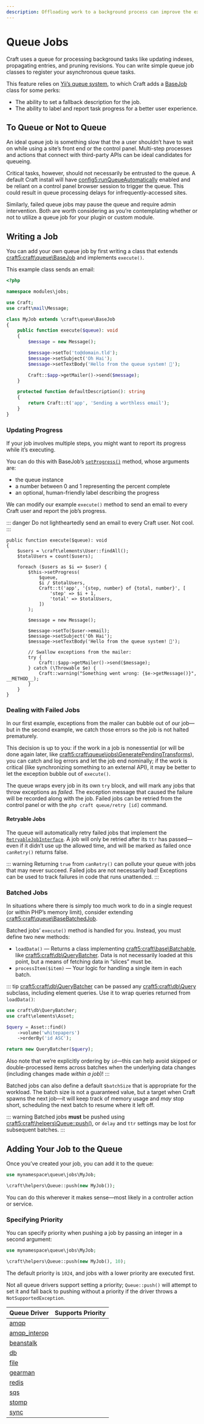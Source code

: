 ```yaml
---
description: Offloading work to a background process can improve the experience and reliability of your plugin’s functionality.
---
```


# Queue Jobs

Craft uses a queue for processing background tasks like updating indexes, propagating entries, and pruning revisions. You can write simple queue job classes to register your asynchronous queue tasks.

This feature relies on [Yii’s queue system](https://www.yiiframework.com/extension/yiisoft/yii2-queue/doc/guide/2.0/en/usage), to which Craft adds a [BaseJob](craft5:craft\queue\BaseJob) class for some perks:

- The ability to set a fallback description for the job.
- The ability to label and report task progress for a better user experience.

## To Queue or Not to Queue

An ideal queue job is something slow that the a user shouldn’t have to wait on while using a site’s front end or the control panel. Multi-step processes and actions that connect with third-party APIs can be ideal candidates for queueing.

Critical tasks, however, should not necessarily be entrusted to the queue. A default Craft install will have <config5:runQueueAutomatically> enabled and be reliant on a control panel browser session to trigger the queue. This could result in queue processing delays for infrequently-accessed sites.

Similarly, failed queue jobs may pause the queue and require admin intervention. Both are worth considering as you’re contemplating whether or not to utilize a queue job for your plugin or custom module.

## Writing a Job

You can add your own queue job by first writing a class that extends <craft5:craft\queue\BaseJob> and implements `execute()`.

This example class sends an email:

```php
<?php

namespace modules\jobs;

use Craft;
use craft\mail\Message;

class MyJob extends \craft\queue\BaseJob
{
    public function execute($queue): void
    {
        $message = new Message();

        $message->setTo('to@domain.tld');
        $message->setSubject('Oh Hai');
        $message->setTextBody('Hello from the queue system! 👋');

        Craft::$app->getMailer()->send($message);
    }

    protected function defaultDescription(): string
    {
        return Craft::t('app', 'Sending a worthless email');
    }
}
```

### Updating Progress

If your job involves multiple steps, you might want to report its progress while it’s executing.

You can do this with BaseJob’s [`setProgress()`](craft5:craft\queue\BaseJob::setProgress()) method, whose arguments are:

- the queue instance
- a number between 0 and 1 representing the percent complete
- an optional, human-friendly label describing the progress

We can modify our example `execute()` method to send an email to every Craft user and report the job’s progress.

::: danger
Do not lightheartedly send an email to every Craft user. Not cool.
:::

```php{7-14}
public function execute($queue): void
{
    $users = \craft\elements\User::findAll();
    $totalUsers = count($users);

    foreach ($users as $i => $user) {
        $this->setProgress(
            $queue,
            $i / $totalUsers,
            Craft::t('app', '{step, number} of {total, number}', [
                'step' => $i + 1,
                'total' => $totalUsers,
            ])
        );

        $message = new Message();

        $message->setTo($user->email);
        $message->setSubject('Oh Hai');
        $message->setTextBody('Hello from the queue system! 👋');

        // Swallow exceptions from the mailer:
        try {
            Craft::$app->getMailer()->send($message);
        } catch (\Throwable $e) {
            Craft::warning("Something went wrong: {$e->getMessage()}", __METHOD__);
        }
    }
}
```

### Dealing with Failed Jobs

In our first example, exceptions from the mailer can bubble out of our job—but in the second example, we catch those errors so the job is not halted prematurely.

This decision is up to you: if the work in a job is nonessential (or will be done again later, like <craft5:craft\queue\jobs\GeneratePendingTransforms>), you can catch and log errors and let the job end nominally; if the work is critical (like synchronizing something to an external API), it may be better to let the exception bubble out of `execute()`.

The queue wraps every job in its own `try` block, and will mark any jobs that throw exceptions as _failed_. The exception message that caused the failure will be recorded along with the job. Failed jobs can be retried from the control panel or with the `php craft queue/retry [id]` command.

#### Retryable Jobs

The queue will automatically retry failed jobs that implement the [`RetryableJobInterface`](https://www.yiiframework.com/extension/yiisoft/yii2-queue/doc/guide/2.0/en/retryable#retryablejobinterface). A job will only be retried after its `ttr` has passed—even if it didn’t use up the allowed time, and will be marked as failed once `canRetry()` returns false.

::: warning
Returning `true` from `canRetry()` can pollute your queue with jobs that may never succeed. Failed jobs are not necessarily bad! Exceptions can be used to track failures in code that runs unattended.
:::

### Batched Jobs

In situations where there is simply too much work to do in a single request (or within PHP’s memory limit), consider extending <craft5:craft\queue\BaseBatchedJob>.

Batched jobs’ `execute()` method is handled for you. Instead, you must define two new methods:

- `loadData()` — Returns a class implementing <craft5:craft\base\Batchable>, like <craft5:craft\db\QueryBatcher>. Data is not necessarily loaded at this point, but a means of fetching data in “slices” must be.
- `processItem($item)` — Your logic for handling a single item in each batch.

::: tip
<craft5:craft\db\QueryBatcher> can be passed any <craft5:craft\db\Query> subclass, including element queries. Use it to wrap queries returned from `loadData()`:

```php
use craft\db\QueryBatcher;
use craft\elements\Asset;

$query = Asset::find()
    ->volume('whitepapers')
    ->orderBy('id ASC');

return new QueryBatcher($query);
```

Also note that we’re explicitly ordering by `id`—this can help avoid skipped or double-processed items across batches when the underlying data changes (including changes made _within a job_)!
:::

Batched jobs can also define a default `$batchSize` that is appropriate for the workload. The batch size is not a guaranteed value, but a target when Craft spawns the next job—it will keep track of memory usage and _may_ stop short, scheduling the next batch to resume where it left off.

::: warning
Batched jobs **must** be pushed using <craft5:craft\helpers\Queue::push()>, or `delay` and `ttr` settings may be lost for subsequent batches.
:::

## Adding Your Job to the Queue

Once you’ve created your job, you can add it to the queue:

```php
use mynamespace\queue\jobs\MyJob;

\craft\helpers\Queue::push(new MyJob());
```

You can do this wherever it makes sense—most likely in a controller action or service.

### Specifying Priority

You can specify priority when pushing a job by passing an integer in a second argument:

```php
use mynamespace\queue\jobs\MyJob;

\craft\helpers\Queue::push(new MyJob(), 10);
```

The default priority is `1024`, and jobs with a lower priority are executed first.

Not all queue drivers support setting a priority; `Queue::push()` will attempt to set it and fall back to pushing without a priority if the driver throws a `NotSupportedException`.

| Queue Driver                 | Supports Priority
| ---------------------------- | -----------------
| [amqp](https://github.com/yiisoft/yii2-queue/tree/master/src/drivers/amqp/Queue.php)         | <x-mark />
| [amqp_interop](https://github.com/yiisoft/yii2-queue/tree/master/src/drivers/amqp_interop/Queue.php) | <check-mark />
| [beanstalk](https://github.com/yiisoft/yii2-queue/tree/master/src/drivers/beanstalk/Queue.php) | <check-mark />
| [db](https://github.com/yiisoft/yii2-queue/tree/master/src/drivers/db/Queue.php) | <check-mark />
| [file](https://github.com/yiisoft/yii2-queue/tree/master/src/drivers/file/Queue.php) | <x-mark />
| [gearman](https://github.com/yiisoft/yii2-queue/tree/master/src/drivers/gearman/Queue.php) | <check-mark />
| [redis](https://github.com/yiisoft/yii2-queue/tree/master/src/drivers/redis/Queue.php) | <x-mark />
| [sqs](https://github.com/yiisoft/yii2-queue/tree/master/src/drivers/sqs/Queue.php) | <x-mark />
| [stomp](https://github.com/yiisoft/yii2-queue/tree/master/src/drivers/stomp/Queue.php) | <x-mark />
| [sync](https://github.com/yiisoft/yii2-queue/tree/master/src/drivers/sync/Queue.php) | <x-mark />
